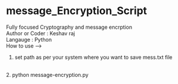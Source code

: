 # message_Encryption_Script
Fully focused Cryptography and message encrption
<br>
Author or Coder : Keshav raj 
<br>
Langauge : Python
<br>
How to use -->
1. set path as per your system where you want to save mess.txt file
<br>
2. python message-encryption.py

